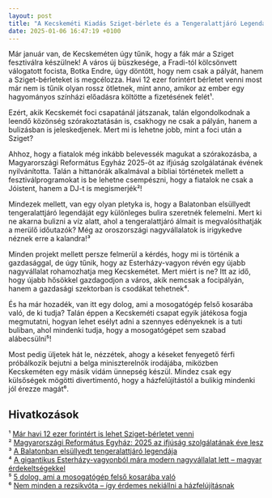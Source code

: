 ```yaml
---
layout: post
title: "A Kecskeméti Kiadás Sziget-bérlete és a Tengeralattjáró Legendája"
date: 2025-01-06 16:47:19 +0100
---
```


Már január van, de Kecskeméten úgy tűnik, hogy a fák már a Sziget fesztiválra készülnek! A város új büszkesége, a Fradi-tól kölcsönvett válogatott focista, Botka Endre, úgy döntött, hogy nem csak a pályát, hanem a Sziget-bérleteket is megcélozza. Havi 12 ezer forintért bérletet venni most már nem is tűnik olyan rossz ötletnek, mint anno, amikor az ember egy hagyományos színházi előadásra költötte a fizetésének felét¹. 

Ezért, akik Kecskemét foci csapatánál játszanak, talán elgondolkodnak a leendő közönség szórakoztatásán is, csakhogy ne csak a pályán, hanem a bulizásban is jeleskedjenek. Mert mi is lehetne jobb, mint a foci után a Sziget? 

Ahhoz, hogy a fiatalok még inkább belevessék magukat a szórakozásba, a Magyarországi Református Egyház 2025-öt az ifjúság szolgálatának évének nyilvánította. Talán a hittanórák alkalmával a bibliai történetek mellett a fesztiválprogramokat is be lehetne csempészni, hogy a fiatalok ne csak a Jóistent, hanem a DJ-t is megismerjék²! 

Mindezek mellett, van egy olyan pletyka is, hogy a Balatonban elsüllyedt tengeralattjáró legendáját egy különleges bulira szeretnék felemelni. Mert ki ne akarna bulizni a víz alatt, ahol a tengeralattjáró álmait is megvalósíthatják a merülő időutazók? Még az oroszországi nagyvállalatok is irigykedve néznek erre a kalandra!³ 

Minden projekt mellett persze felmerül a kérdés, hogy mi is történik a gazdasággal, de úgy tűnik, hogy az Esterházy-vagyon révén egy újabb nagyvállalat rohamozhatja meg Kecskemétet. Mert miért is ne? Itt az idő, hogy újabb hősökkel gazdagodjon a város, akik nemcsak a focipályán, hanem a gazdasági szektorban is csodákat tehetnek⁴. 

És ha már hozadék, van itt egy dolog, ami a mosogatógép felső kosarába való, de ki tudja? Talán éppen a Kecskeméti csapat egyik játékosa fogja megmutatni, hogyan lehet esélyt adni a szennyes edényeknek is a tuti buliban, ahol mindenki tudja, hogy a mosogatógépet sem szabad alábecsülni⁵! 

Most pedig üljetek hát le, nézzétek, ahogy a késeket fenyegető férfi próbálkozik bejutni a belga miniszterelnök irodájába, miközben Kecskeméten egy másik vidám ünnepség készül. Mindez csak egy külsőségek mögötti divertimentó, hogy a házfelújítástól a bulikig mindenki jól érezze magát⁶.

## Hivatkozások
¹ <a href="https://telex.hu/after/2025/01/05/sziget-fesztival-reszletre-is-lehet-berletet-venni">Már havi 12 ezer forintért is lehet Sziget-bérletet venni</a>  
² <a href="/belfold/2025/01/06/magyar-reformatus-egyhaz-2025-az-ifjusag-szolgalatanak-eve-lesz">Magyarországi Református Egyház: 2025 az ifjúság szolgálatának éve lesz</a>  
³ <a href="/eszkombajn/2025/01/04/balaton-tengeralattjaro-buvarhajo-osztrak-magyar-monarchia-udvary-ferenc">A Balatonban elsüllyedt tengeralattjáró legendája</a>  
⁴ <a href="/gazdasag/2025/01/05/esterhazy-vagyon-csalad-fonemes-grof-herceg-erdeszet-ausztria">A gigantikus Esterházy-vagyonból mára modern nagyvállalat lett – magyar érdekeltségekkel</a>  
⁵ <a href="https://www.zenga.hu/hello-otthon/5-dolog-ami-a-mosogatogep-felso-kosaraba-valo-cm5f3dxdr07uj07um3sda1mpc?utm_source=telex&utm_medium=doboz&utm_campaign=content&utm_content=mosogatogep">5 dolog, ami a mosogatógép felső kosarába való</a>  
⁶ <a href="https://g7.hu/elet/20250106/nem-minden-a-rezsikvota-igy-erdemes-nekiallni-a-hazfelujitasnak/">Nem minden a rezsikvóta – így érdemes nekiállni a házfelújításnak</a>